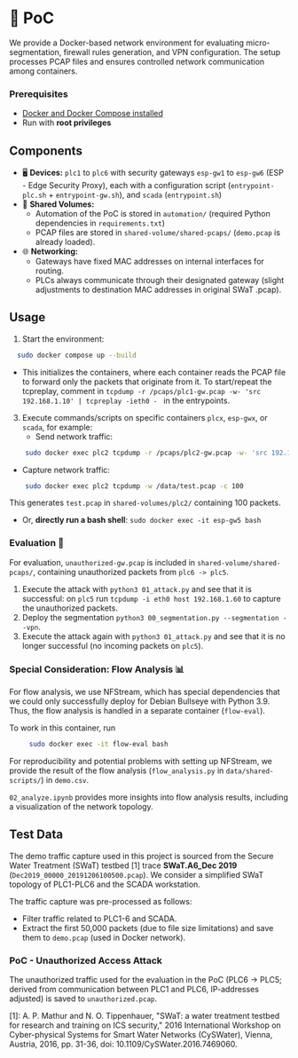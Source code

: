 
# 📁 PoC

We provide a Docker-based network environment for evaluating micro-segmentation, firewall rules generation, and VPN configuration. The setup processes PCAP files and ensures controlled network communication among containers.

### Prerequisites
- [Docker and Docker Compose installed](https://docs.docker.com/compose/install/)
- Run with **root privileges** 


## Components
- 🖥 **Devices:** `plc1` to `plc6` with security gateways `esp-gw1` to `esp-gw6` (ESP - Edge Security Proxy), each with a configuration script (`entrypoint-plc.sh` + `entrypoint-gw.sh`), and `scada` (`entrypoint.sh`)
- 📂 **Shared Volumes:**
  - Automation of the PoC is stored in `automation/` (required Python dependencies in `requirements.txt`)
  - PCAP files are stored in `shared-volume/shared-pcaps/` (`demo.pcap` is already loaded).
- 🌐 **Networking:**
  - Gateways have fixed MAC addresses on internal interfaces for routing.
  - PLCs always communicate through their designated gateway (slight adjustments to destination MAC addresses in original SWaT .pcap).


## Usage
1. Start the environment:
 ```sh
   sudo docker compose up --build
 ```
   - This initializes the containers, where each container reads the PCAP file to forward only the packets that originate from it. To start/repeat the tcpreplay, comment in `tcpdump -r /pcaps/plc1-gw.pcap -w- 'src 192.168.1.10' | tcpreplay -ieth0 - ` in the entrypoints.
3. Execute commands/scripts on specific containers `plcx`, `esp-gwx`, or `scada`, for example:
   - Send network traffic:
 ```sh
     sudo docker exec plc2 tcpdump -r /pcaps/plc2-gw.pcap -w- 'src 192.168.1.20' | tcpreplay -ieth0 -  
 ```
   - Capture network traffic:
 ```sh
     sudo docker exec plc2 tcpdump -w /data/test.pcap -c 100
 ```
 This generates `test.pcap` in `shared-volumes/plc2/` containing 100 packets.
   - Or, **directly run a bash shell**: `sudo docker exec -it esp-gw5 bash`



### Evaluation 🚨
For evaluation, `unauthorized-gw.pcap` is included in `shared-volume/shared-pcaps/`, containing unauthorized packets from `plc6 -> plc5`. 

1. Execute the attack with `python3 01_attack.py` and see that it is successful: on `plc5` run `tcpdump -i eth0 host 192.168.1.60` to capture the unauthorized packets.
2. Deploy the segmentation `python3 00_segmentation.py --segmentation --vpn`.
3. Execute the attack again with `python3 01_attack.py` and see that it is no longer successful (no incoming packets on `plc5`).



### Special Consideration: Flow Analysis 📊
For flow analysis, we use NFStream, which has special dependencies that we could only successfully deploy for Debian Bullseye with Python 3.9. Thus, the flow analysis is handled in a separate container (`flow-eval`).

To work in this container, run 
```sh
     sudo docker exec -it flow-eval bash
```
For reproducibility and potential problems with setting up NFStream, we provide the result of the flow analysis (`flow_analysis.py` in `data/shared-scripts/`) in `demo.csv`.

`02_analyze.ipynb` provides more insights into flow analysis results, including a visualization of the network topology. 

## Test Data
The demo traffic capture used in this project is sourced from the Secure Water Treatment (SWaT) testbed [1] trace **SWaT.A6_Dec 2019** (`Dec2019_00000_20191206100500.pcap`).
We consider a simplified SWaT topology of PLC1-PLC6 and the SCADA workstation.

The traffic capture was pre-processed as follows:
- Filter traffic related to PLC1-6 and SCADA. 
- Extract the first 50,000 packets (due to file size limitations) and save them to `demo.pcap` (used in Docker network).

### PoC - Unauthorized Access Attack
The unauthorized traffic used for the evaluation in the PoC (PLC6 -> PLC5; derived from communication between PLC1 and PLC6, IP-addresses adjusted) is saved to `unauthorized.pcap`.


[1]: A. P. Mathur and N. O. Tippenhauer, "SWaT: a water treatment testbed for research and training on ICS security," 2016 International Workshop on Cyber-physical Systems for Smart Water Networks (CySWater), Vienna, Austria, 2016, pp. 31-36, doi: 10.1109/CySWater.2016.7469060.